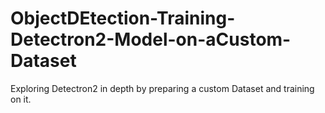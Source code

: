 # ObjectDEtection-Training-Detectron2-Model-on-aCustom-Dataset
Exploring Detectron2 in depth by preparing a custom Dataset and training on it.
